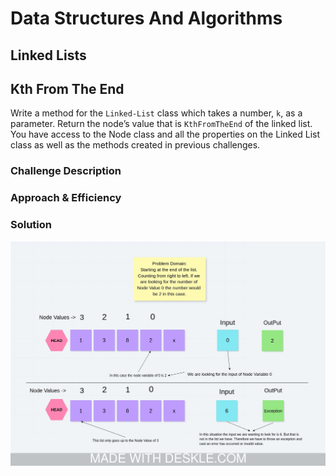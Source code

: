 # Data Structures And Algorithms

## Linked Lists

## Kth From The End

Write a method for the `Linked-List` class which takes a number, `k`, as a parameter. Return the node’s value that is `KthFromTheEnd` of the linked list. You have access to the Node class and all the properties on the Linked List class as well as the methods created in previous challenges.

### Challenge Description

<!-- Description of the challenge -->

### Approach & Efficiency

<!-- What approach did you take? Why? What is the Big O space/time for this approach? -->

### Solution

![KFromTheEnd](DsaAssets/KFromEndOfList.jpeg)
